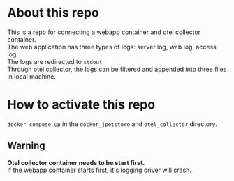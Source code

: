 # About this repo
This is a repo for connecting a webapp container and otel collector container.  
The web application has three types of logs: server log, web log, access log.  
The logs are redirected to `stdout`.  
Through otel collector, the logs can be filtered and appended into three files in local machine.  

# How to activate this repo
`docker compose up` in the `docker_jpetstore` and `otel_collector` directory.   
## Warning 
**Otel collector container needs to be start first.**  
If the webapp container starts first, it's logging driver will crash.
